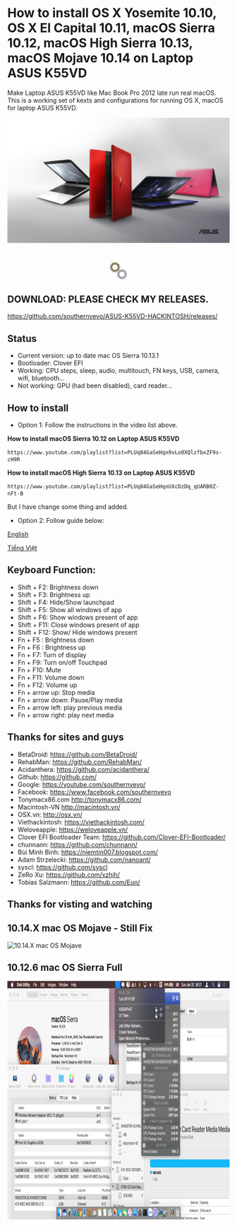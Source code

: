 # How to install OS X Yosemite 10.10, OS X El Capital 10.11, macOS Sierra 10.12, macOS High Sierra 10.13, macOS Mojave 10.14 on Laptop ASUS K55VD

Make Laptop ASUS K55VD like Mac Book Pro 2012 late run real macOS.
This is a working set of kexts and configurations for running OS X, macOS for laptop ASUS K55VD.


![Screenshot](/Images/img01203.jpg)

# 
<p align="center"><img src ="/Images/loading_spinner.gif" /></p>

## DOWNLOAD: PLEASE CHECK MY RELEASES.

   https://github.com/southernvevo/ASUS-K55VD-HACKINTOSH/releases/

## Status
 - Current version: up to date mac OS Sierra 10.13.1
 - Bootloader: Clover EFI
 - Working: CPU steps, sleep, audio, multitouch, FN keys, USB, camera, wifi, bluetooth...
 - Not working: GPU (had been disabled), card reader...

## How to install
 - Option 1: Follow the instructions in the video list above.

**How to install macOS Sierra 10.12 on Laptop ASUS K55VD**

    https://www.youtube.com/playlist?list=PLUq84GaSeHqn9vLo0XQlzfbxZF9s-cH9R

**How to install macOS High Sierra 10.13 on Laptop ASUS K55VD**

    https://www.youtube.com/playlist?list=PLUq84GaSeHqnUXcDzDq_qUARB0Z-nFt-B

But I have change some thing and added.

 - Option 2: Follow guide below:

<a href="/Lang/en.md">English</a>

<a href="/Lang/vi.md">Tiếng Việt</a>


## Keyboard Function:
 - Shift + F2: Brightness down
 - Shift + F3: Brightness up
 - Shift + F4: Hide/Show launchpad
 - Shift + F5: Show all windows of app
 - Shift + F6: Show windows present of app
 - Shift + F11: Close windows present of app
 - Shift + F12: Show/ Hide windows present
 - Fn + F5 : Brightness down
 - Fn + F6 : Brightness up
 - Fn + F7: Turn of display
 - Fn + F9: Turn on/off Touchpad
 - Fn + F10: Mute
 - Fn + F11: Volume down
 - Fn + F12: Volume up
 - Fn + arrow up: Stop media
 - Fn + arrow down: Pause/Play media
 - Fn + arrow left: play previous media
 - Fn + arrow right: play next media


## Thanks for sites and guys
- BetaDroid: https://github.com/BetaDroid/
- RehabMan: https://github.com/RehabMan/
- Acidanthera: https://github.com/acidanthera/
- Github: https://github.com/
- Google: https://youtube.com/southernvevo/
- Facebook: https://www.facebook.com/southernvevo
- Tonymacx86.com http://tonymacx86.com/
- Macintosh-VN http://macintosh.vn/
- OSX.vn: http://osx.vn/
- Viethackintosh: https://viethackintosh.com/
- Weloveapple: https://weloveapple.vn/
- Clover EFI Bootloader Team: https://github.com/Clover-EFI-Bootloader/
- chunnann: https://github.com/chunnann/
- Bùi Minh Bình: https://niemtin007.blogspot.com/
- Adam Strzelecki: https://github.com/nanoant/
- syscl: https://github.com/syscl
- ZeRo Xu: https://github.com/xzhih/
- Tobias Salzmann: https://github.com/Eun/ 

## Thanks for visting and watching

## 10.14.X mac OS Mojave - Still Fix
<img class="alignnone size-full wp-image-487" src="Images/img1014.png" alt="10.14.X mac OS Mojave" width="960" height="539" />

## 10.12.6 mac OS Sierra Full
<img class="alignnone size-full wp-image-487" src="Images/img101206.png" alt="10.12.6 mac OS Sierra" width="960" height="539" />
